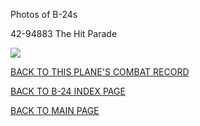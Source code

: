 
Photos of B-24s






 




42-94883 The Hit Parade  

![](42-94883.jpg)  
  

[BACK TO THIS PLANE'S COMBAT RECORD](../b24s/42-94883.md)  

[BACK TO B-24 INDEX PAGE](../000b24s.md)  

[BACK TO MAIN PAGE](../index.md)


